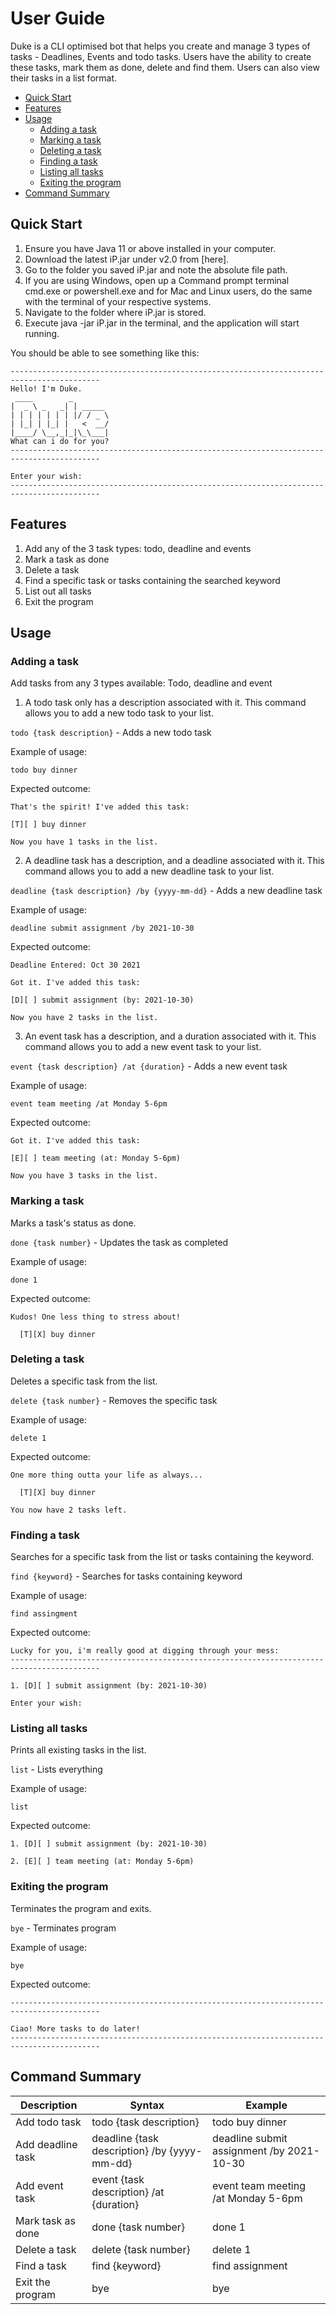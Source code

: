 # User Guide
Duke is a CLI optimised bot that helps you create and manage 3 types of tasks - Deadlines, Events
and todo tasks. Users have the ability to create these tasks, mark them as done, delete
and find them. Users can also view their tasks in a list format.
* [Quick Start](#quick-start)
* [Features](#features)
* [Usage](#usage)
  * [Adding a task](#adding-a-task)
  * [Marking a task](#marking-a-task)
  * [Deleting a task](#deleting-a-task)
  * [Finding a task](#finding-a-task)
  * [Listing all tasks](#listing-all-tasks)
  * [Exiting the program](#exiting-the-program)
* [Command Summary](#command-summary)    
    
## Quick Start
1. Ensure you have Java 11 or above installed in your computer.
2. Download the latest iP.jar under v2.0 from [here].
3. Go to the folder you saved iP.jar and note the absolute file path.
4. If you are using Windows, open up a Command prompt terminal cmd.exe or powershell.exe and for 
   Mac and Linux users, do the same with the terminal of your respective systems.
5. Navigate to the folder where iP.jar is stored.
6. Execute java -jar iP.jar in the terminal, and the application will start running.

You should be able to see something like this:
```
------------------------------------------------------------------------------------------
Hello! I'm Duke.
 ____        _        
|  _ \ _   _| | _____ 
| | | | | | | |/ / _ \
| |_| | |_| |   <  __/
|____/ \__,_|_|\_\___|
What can i do for you?
------------------------------------------------------------------------------------------

Enter your wish: 
------------------------------------------------------------------------------------------
```
## Features 
1. Add any of the 3 task types: todo, deadline and events
2. Mark a task as done
3. Delete a task
4. Find a specific task or tasks containing the searched keyword
5. List out all tasks
6. Exit the program
## Usage
### Adding a task
Add tasks from any 3 types available: Todo, deadline and event

1. A todo task only has a description associated with it. 
   This command allows you to add a new todo task to your list.

`todo {task description}` - Adds a new todo task

Example of usage:

`todo buy dinner`

Expected outcome:

```
That's the spirit! I've added this task:

[T][ ] buy dinner

Now you have 1 tasks in the list.
```

2. A deadline task has a description, and a deadline associated with it. 
   This command allows you to add a new deadline task to your list.

`deadline {task description} /by {yyyy-mm-dd}` - Adds a new deadline task

Example of usage:

`deadline submit assignment /by 2021-10-30`

Expected outcome:

```
Deadline Entered: Oct 30 2021

Got it. I've added this task:

[D][ ] submit assignment (by: 2021-10-30)

Now you have 2 tasks in the list.
```

3. An event task has a description, and a duration associated with it. 
   This command allows you to add a new event task to your list.

`event {task description} /at {duration}` - Adds a new event task

Example of usage:

`event team meeting /at Monday 5-6pm`

Expected outcome:

```
Got it. I've added this task:

[E][ ] team meeting (at: Monday 5-6pm)

Now you have 3 tasks in the list.
```
### Marking a task
Marks a task's status as done.

`done {task number}` - Updates the task as completed

Example of usage:

`done 1`

Expected outcome:

```
Kudos! One less thing to stress about!

  [T][X] buy dinner
```
### Deleting a task
Deletes a specific task from the list.

`delete {task number}` - Removes the specific task

Example of usage:

`delete 1`

Expected outcome:

```
One more thing outta your life as always...

  [T][X] buy dinner

You now have 2 tasks left.
```
### Finding a task
Searches for a specific task from the list or tasks containing the keyword.

`find {keyword}` - Searches for tasks containing keyword

Example of usage:

`find assingment`

Expected outcome:

```
Lucky for you, i'm really good at digging through your mess:
------------------------------------------------------------------------------------------

1. [D][ ] submit assignment (by: 2021-10-30)

Enter your wish: 
```
### Listing all tasks
Prints all existing tasks in the list.

`list` - Lists everything

Example of usage:

`list`

Expected outcome:

```
1. [D][ ] submit assignment (by: 2021-10-30)

2. [E][ ] team meeting (at: Monday 5-6pm)
```
### Exiting the program
Terminates the program and exits.

`bye` - Terminates program

Example of usage:

`bye`

Expected outcome:

```
------------------------------------------------------------------------------------------

Ciao! More tasks to do later!
------------------------------------------------------------------------------------------
```
## Command Summary
Description | Syntax | Example
------------|--------|--------
Add todo task | todo {task description} | todo buy dinner
Add deadline task | deadline {task description} /by {yyyy-mm-dd} | deadline submit assignment /by 2021-10-30
Add event task | event {task description} /at {duration} | event team meeting /at Monday 5-6pm
Mark task as done | done {task number} | done 1
Delete a task | delete {task number} | delete 1
Find a task | find {keyword} | find assignment
Exit the program | bye | bye

